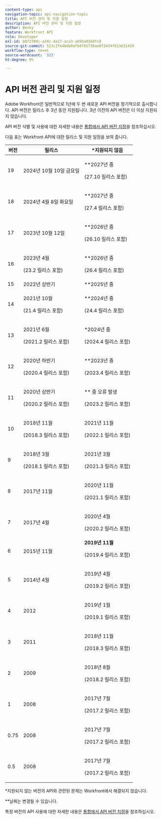 ```yaml
---
content-type: api
navigation-topic: api-navigation-topic
title: API 버전 관리 및 지원 일정
description: API 버전 관리 및 지원 일정
author: Becky
feature: Workfront API
role: Developer
exl-id: b072704c-a34c-4a17-aca3-ab93a016dfc8
source-git-commit: 523c2fe466b0afb8f65730ae8f2434f613e31439
workflow-type: tm+mt
source-wordcount: '323'
ht-degree: 9%

---
```


# API 버전 관리 및 지원 일정



Adobe Workfront은 일반적으로 1년에 두 번 새로운 API 버전을 정기적으로 출시합니다. API 버전은 릴리스 후 3년 동안 지원됩니다. 3년 이전의 API 버전은 더 이상 지원되지 않습니다.

API 버전 식별 및 사용에 대한 자세한 내용은 [통합에서 API 버전 지정](/help/quicksilver/wf-api/api/specify-api-version-integrations.md)을 참조하십시오.

다음 표는 Workfront API에 대한 릴리스 및 지원 일정을 보여 줍니다.

<table style="table-layout:auto"> 
 <col> 
 <col> 
 <col> 
 <thead> 
  <tr> 
   <th><strong>버전</strong> </th> 
   <th><strong>릴리스</strong> </th> 
   <th><strong>*지원되지 않음</strong> </th> 
  </tr> 
 </thead> 
 <tbody> 
 <tr>
   <td>19</td> 
   <td> <p>2024년 10월 10일 금요일</p> </td> 
   <td> <p>**2027년 중</p> <p>(27.10 릴리스 포함)</p> </td> 
  </tr>  <tr>
 <tr>
   <td>18</td> 
   <td> <p>2024년 4월 8일 화요일</p> </td> 
   <td> <p>**2027년 중</p> <p>(27.4 릴리스 포함)</p> </td> 
  </tr>  <tr>
   <td>17</td> 
   <td> <p>2023년 10월 12일</p> </td> 
   <td> <p>**2026년 중</p> <p>(26.10 릴리스 포함)</p> </td> 
  </tr> 
 <tr>
   <td>16</td> 
   <td> <p>2023년 4월</p> <p>(23.2 릴리스 포함)</p> </td> 
   <td> <p>**2026년 중</p> <p>(26.4 릴리스 포함)</p> </td> 
  </tr> 
  <tr> 
   <td>15</td> 
   <td>2022년 상반기</td> 
   <td>**2025년 중</td> 
  </tr> 
  <tr> 
   <td>14</td> 
   <td> <p>2021년 10월</p> <p>(21.4 릴리스 포함)</p> </td> 
   <td> <p>**2024년 중</p> <p>(24.4 릴리스 포함)</p> </td> 
  </tr> 
  <tr> 
   <td>13</td> 
   <td> <p>2021년 6월</p> <p>(2021.2 릴리스 포함)</p> </td> 
   <td> <p>*2024년 중</p> <p>(2024.4 릴리스 포함)</p> </td> 
  </tr> 
  <tr> 
   <td>12</td> 
   <td> <p>2020년 하반기</p> <p>(2020.4 릴리스 포함)</p> </td> 
   <td> <p>**2023년 중</p> <p>(2023.4 릴리스 포함)</p> </td> 
  </tr> 
  <tr> 
   <td>11</td> 
   <td> <p>2020년 상반기</p> <p>(2020.2 릴리스 포함)</p> </td> 
   <td> <p>** 중 오류 발생</p> <p>(2023.2 릴리스 포함)</p> </td> 
  </tr> 
  <tr> 
   <td>10</td> 
   <td> <p>2018년 11월</p> <p>(2018.3 릴리스 포함)</p> </td> 
   <td> <p>2021년 11월</p> <p>(2022.1 릴리스 포함)</p> </td> 
  </tr> 
  <tr> 
   <td>9</td> 
   <td> <p>2018년 3월</p> <p>(2018.1 릴리스 포함)</p> </td> 
   <td> <p>2021년 3월</p> <p>(2021.3 릴리스 포함)</p> </td> 
  </tr> 
  <tr> 
   <td>8</td> 
   <td>2017년 11월</td> 
   <td> <p>2020년 11월</p> <p>(2021.1 릴리스 포함)</p> </td> 
  </tr> 
  <tr> 
   <td>7</td> 
   <td>2017년 4월</td> 
   <td> <p>2020년 4월</p> <p>(2020.2 릴리스 포함)</p> </td> 
  </tr> 
  <tr> 
   <td>6</td> 
   <td>2015년 11월</td> 
   <td><strong>2019년 11월</strong> <p>(2019.4 릴리스 포함)</p> </td> 
  </tr> 
  <tr> 
   <td>5</td> 
   <td>2014년 4월</td> 
   <td> <p>2019년 4월</p> <p>(2019.2 릴리스 포함)</p> </td> 
  </tr> 
  <tr> 
   <td>4</td> 
   <td>2012</td> 
   <td> <p>2019년 1월</p> <p>(2019.1 릴리스 포함)</p> </td> 
  </tr> 
  <tr> 
   <td>3</td> 
   <td>2011</td> 
   <td> <p>2018년 11월</p> <p>(2018.3 릴리스 포함)</p> </td> 
  </tr> 
  <tr> 
   <td>2</td> 
   <td>2009</td> 
   <td> <p>2018년 8월</p> <p>(2018.2 릴리스 포함)</p> </td> 
  </tr> 
  <tr> 
   <td>1</td> 
   <td>2008</td> 
   <td> <p>2017년 7월</p> <p>(2017.2 릴리스 포함)</p> </td> 
  </tr> 
  <tr> 
   <td>0.75</td> 
   <td>2008</td> 
   <td> <p>2017년 7월</p> <p>(2017.2 릴리스 포함)</p> </td> 
  </tr> 
  <tr> 
   <td>0.5</td> 
   <td>2008</td> 
   <td> <p>2017년 7월</p> <p>(2017.2 릴리스 포함)</p> </td> 
  </tr> 
 </tbody> 
</table>

&#42;지원되지 않는 버전의 API와 관련된 문제는 Workfront에서 해결되지 않습니다.

&#42;&#42;날짜는 변경될 수 있습니다.

특정 버전의 API 사용에 대한 자세한 내용은 [통합에서 API 버전 지정](../../wf-api/api/specify-api-version-integrations.md)을 참조하십시오.
